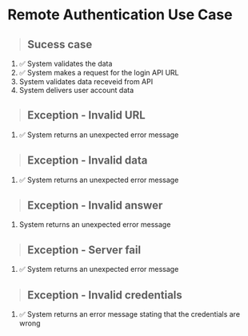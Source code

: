 # Remote Authentication Use Case

> ## Sucess case
1. ✅ System validates the data
2. ✅ System makes a request for the login API URL
3. System validates data receveid from API
4. System delivers user account data

> ## Exception - Invalid URL
1. ✅ System returns an unexpected error message

> ## Exception - Invalid data
1. ✅ System returns an unexpected error message

> ## Exception - Invalid answer
1. System returns an unexpected error message

> ## Exception - Server fail
1. ✅ System returns an unexpected error message

> ## Exception - Invalid credentials
1. ✅ System returns an error message stating that the credentials are wrong